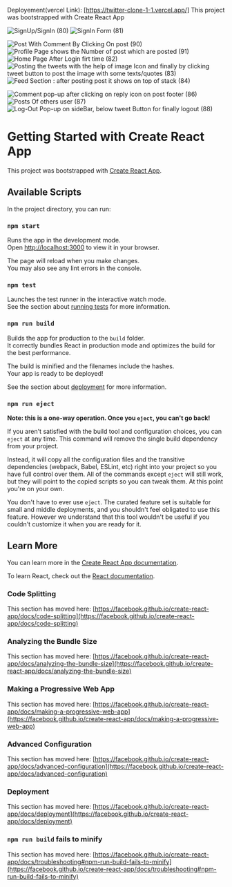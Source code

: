 Deployement(vercel Link): [https://twitter-clone-1-1.vercel.app/] This project was bootstrapped with Create React App

![SignUp/SignIn (80)](https://user-images.githubusercontent.com/84452853/227318685-3b5ae578-0cf8-493e-9cc9-d610aee16342.png)
![SignIn Form (81)](https://user-images.githubusercontent.com/84452853/227318693-362505a8-7d7d-4af1-a705-f646c67547dc.png)

![Post With Comment By Clicking On post (90)](https://user-images.githubusercontent.com/84452853/227318648-325c7132-54e0-49fb-b3e4-a059b6a6752a.png)
![Profile Page shows the Number of post which are posted (91)](https://user-images.githubusercontent.com/84452853/227318673-f210e0a4-4381-498f-bc1d-501e396bc4e8.png)
![Home Page After Login firt time (82)](https://user-images.githubusercontent.com/84452853/227318703-be56a13d-7785-4c47-905a-cd1fd5477971.png)
![Posting the tweets with the help of  image Icon and finally by clicking tweet button to post the image with some texts/quotes (83)](https://user-images.githubusercontent.com/84452853/227318714-7ea52299-bf86-4aa2-8677-27244a3ea880.png)
![Feed Section : after posting post it shows on top of stack (84)](https://user-images.githubusercontent.com/84452853/227318725-c52cbdbb-7e8d-45a7-aaf9-8acadc648d4b.png)

![Comment pop-up after clicking on reply icon on post footer (86)](https://user-images.githubusercontent.com/84452853/227318759-ce6d5b31-4329-41e3-af9c-65f6da5893b3.png)
![Posts Of others user (87)](https://user-images.githubusercontent.com/84452853/227318765-ddf54dbb-47fc-4301-8b95-3809e51c5934.png)
![Log-Out Pop-up on sideBar, below tweet Button for finally logout (88)](https://user-images.githubusercontent.com/84452853/227318780-87328d3d-3498-4956-bc49-88c197560140.png)

# Getting Started with Create React App

This project was bootstrapped with [Create React App](https://github.com/facebook/create-react-app).

## Available Scripts

In the project directory, you can run:

### `npm start`

Runs the app in the development mode.\
Open [http://localhost:3000](http://localhost:3000) to view it in your browser.

The page will reload when you make changes.\
You may also see any lint errors in the console.

### `npm test`

Launches the test runner in the interactive watch mode.\
See the section about [running tests](https://facebook.github.io/create-react-app/docs/running-tests) for more information.

### `npm run build`

Builds the app for production to the `build` folder.\
It correctly bundles React in production mode and optimizes the build for the best performance.

The build is minified and the filenames include the hashes.\
Your app is ready to be deployed!

See the section about [deployment](https://facebook.github.io/create-react-app/docs/deployment) for more information.

### `npm run eject`

**Note: this is a one-way operation. Once you `eject`, you can't go back!**

If you aren't satisfied with the build tool and configuration choices, you can `eject` at any time. This command will remove the single build dependency from your project.

Instead, it will copy all the configuration files and the transitive dependencies (webpack, Babel, ESLint, etc) right into your project so you have full control over them. All of the commands except `eject` will still work, but they will point to the copied scripts so you can tweak them. At this point you're on your own.

You don't have to ever use `eject`. The curated feature set is suitable for small and middle deployments, and you shouldn't feel obligated to use this feature. However we understand that this tool wouldn't be useful if you couldn't customize it when you are ready for it.

## Learn More

You can learn more in the [Create React App documentation](https://facebook.github.io/create-react-app/docs/getting-started).

To learn React, check out the [React documentation](https://reactjs.org/).

### Code Splitting

This section has moved here: [https://facebook.github.io/create-react-app/docs/code-splitting](https://facebook.github.io/create-react-app/docs/code-splitting)

### Analyzing the Bundle Size

This section has moved here: [https://facebook.github.io/create-react-app/docs/analyzing-the-bundle-size](https://facebook.github.io/create-react-app/docs/analyzing-the-bundle-size)

### Making a Progressive Web App

This section has moved here: [https://facebook.github.io/create-react-app/docs/making-a-progressive-web-app](https://facebook.github.io/create-react-app/docs/making-a-progressive-web-app)

### Advanced Configuration

This section has moved here: [https://facebook.github.io/create-react-app/docs/advanced-configuration](https://facebook.github.io/create-react-app/docs/advanced-configuration)

### Deployment

This section has moved here: [https://facebook.github.io/create-react-app/docs/deployment](https://facebook.github.io/create-react-app/docs/deployment)

### `npm run build` fails to minify

This section has moved here: [https://facebook.github.io/create-react-app/docs/troubleshooting#npm-run-build-fails-to-minify](https://facebook.github.io/create-react-app/docs/troubleshooting#npm-run-build-fails-to-minify)
